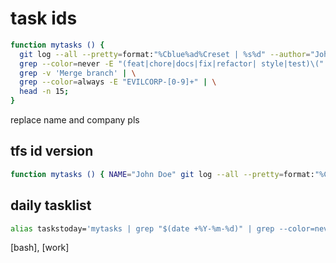 # task ids

```bash
function mytasks () {
  git log --all --pretty=format:"%Cblue%ad%Creset | %s%d" --author="John Doe" --date=short | \
  grep --color=never -E "(feat|chore|docs|fix|refactor| style|test)\(" | \
  grep -v 'Merge branch' | \
  grep --color=always -E "EVILCORP-[0-9]+" | \
  head -n 15;
}
```

replace name and company pls

## tfs id version

```bash
function mytasks () { NAME="John Doe" git log --all --pretty=format:"%Cblue%ad%Creset | %s%d" --author="$NAME" --date=short | grep --color="never" " | #" | grep --color=never -E "(feat|chore|docs|fix|refactor| style|test)\(" | grep -v 'Merge branch' | grep --color=always -E "#[0-9]+ " | head -n 15; }
```

## daily tasklist

```bash
alias taskstoday='mytasks | grep "$(date +%Y-%m-%d)" | grep --color=never -o -E "#[0-9]+" | sort -u  | tr "\n" " " > /dev/clipboard'
```

[bash], [work]
